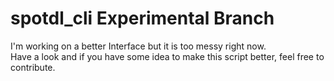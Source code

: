 # spotdl_cli Experimental Branch
I'm working on a better Interface but it is too messy right now.</br>
Have a look and if you have some idea to make this script better, feel free to contribute. 
